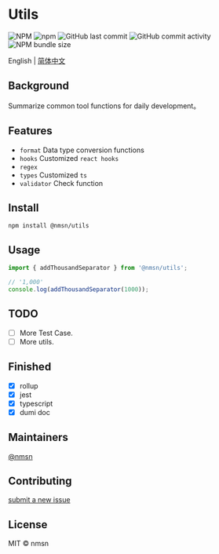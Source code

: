 # Utils

![NPM](https://img.shields.io/npm/l/@nmsn/utils)
![npm](https://img.shields.io/npm/v/@nmsn/utils)
![GitHub last commit](https://img.shields.io/github/last-commit/nmsn/utils)
![GitHub commit activity](https://img.shields.io/github/commit-activity/y/nmsn/utils)
![NPM bundle size](https://img.shields.io/bundlephobia/min/@nmsn/utils)

English | [简体中文](./README.zh-CN.md)
## Background

Summarize common tool functions for daily development。
## Features

- `format` Data type conversion functions
- `hooks` Customized `react hooks`
- `regex`
- `types` Customized `ts`
- `validator` Check function

## Install

```shell
npm install @nmsn/utils
```

## Usage

```ts
import { addThousandSeparator } from '@nmsn/utils';

// '1,000'
console.log(addThousandSeparator(1000));
```

## TODO

- [ ] More Test Case.
- [ ] More utils.

## Finished

- [x] rollup
- [x] jest
- [x] typescript
- [x] dumi doc

## Maintainers

[@nmsn](https://github.com/nmsn/utils)

## Contributing

[submit a new issue](https://github.com/meolu/walle-web/issues/new)

## License
MIT © nmsn
